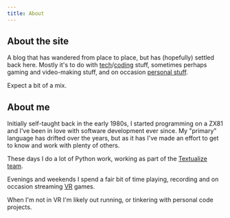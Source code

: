 ```yaml
---
title: About
---
```


## About the site

A blog that has wandered from place to place, but has (hopefully) settled
back here. Mostly it's to do with
[tech](/category/tech.html)/[coding](/category/coding.html) stuff, sometimes
perhaps gaming and video-making stuff, and on occasion [personal
stuff](/category/life.html).

Expect a bit of a mix.

## About me

Initially self-taught back in the early 1980s, I started programming on a
ZX81 and I've been in love with software development ever since. My
"primary" language has drifted over the years, but as it has I've made an
effort to get to know and work with plenty of others.

These days I do a lot of Python work, working as part of the [Textualize
team](https://www.textualize.io/).

Evenings and weekends I spend a fair bit of time playing, recording and on
occasion streaming [VR](/tag/vr.html) games.

When I'm not in VR I'm likely out running, or tinkering with personal code
projects.

[//]: # (about.md ends here)

